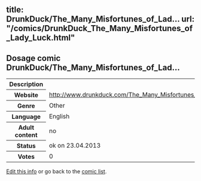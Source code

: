 title: DrunkDuck/The_Many_Misfortunes_of_Lad...
url: "/comics/DrunkDuck_The_Many_Misfortunes_of_Lady_Luck.html"
---
Dosage comic DrunkDuck/The_Many_Misfortunes_of_Lad...
-----------------------------------------

<table class="comicinfo">
<tr>
<th>Description</th><td></td>
</tr>
<tr>
<th>Website</th><td><a href="http://www.drunkduck.com/The_Many_Misfortunes_of_Lady_Luck/">http://www.drunkduck.com/The_Many_Misfortunes_of_Lady_Luck/</a></td>
</tr>
<tr>
<th>Genre</th><td>Other</td>
</tr>
<tr>
<th>Language</th><td>English</td>
</tr>
<tr>
<th>Adult content</th><td>no</td>
</tr>
<tr>
<th>Status</th><td>ok on 23.04.2013</td>
</tr>
<tr>
<th>Votes</th><td>0</div></td>
</tr>
</table>

[Edit this info](/comics/DrunkDuck_The_Many_Misfortunes_of_Lady_Luck_edit.html) or go back to the [comic list](../comic-index.html).
